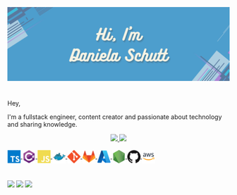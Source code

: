 ![Daniela's GitHub Banner](./assets/banner.png)
#
Hey,

I'm a fullstack engineer, content creator and passionate about technology and sharing knowledge.

<div align="center">
  <a href="https://github.com/danielaschutt">
  <img height="180em" src="https://github-readme-stats.vercel.app/api?username=danielaschutt&show_icons=true&theme=prussian&include_all_commits=true&count_private=true"/>
  <img height="180em" src="https://github-readme-stats.vercel.app/api/top-langs/?username=danielaschutt&layout=compact&langs_count=7&&theme=prussian"/>
</div>

<div style="display: inline_block"><br>
    <img align="center" alt="ts-icon" height="30" width="30" src="https://raw.githubusercontent.com/devicons/devicon/master/icons/typescript/typescript-plain.svg">
    <img align="center" alt="csharp-icon" height="30" width="30" src="https://raw.githubusercontent.com/devicons/devicon/master/icons/csharp/csharp-original.svg">
    <img align="center" alt="js-icon" height="30" width="30" src="https://raw.githubusercontent.com/devicons/devicon/master/icons/javascript/javascript-plain.svg">
    <img align="center" alt="docker-icon" height="30" width="30" src="https://raw.githubusercontent.com/devicons/devicon/master/icons/docker/docker-original.svg">
    <img align="center" alt="git-icon" height="30" width="30" src="https://raw.githubusercontent.com/devicons/devicon/master/icons/git/git-original.svg">
    <img align="center" alt="gitlab-icon" height="30" width="30" src="https://raw.githubusercontent.com/devicons/devicon/master/icons/gitlab/gitlab-original.svg">
    <img align="center" alt="azure-icon" height="30" width="30" src="https://raw.githubusercontent.com/devicons/devicon/master/icons/azure/azure-original.svg">
    <img align="center" alt="node-icon" height="30" width="30" src="https://raw.githubusercontent.com/github/explore/80688e429a7d4ef2fca1e82350fe8e3517d3494d/topics/nodejs/nodejs.png">
    <img align="center" alt="github-icon" height="30" width="30" src="https://raw.githubusercontent.com/github/explore/78df643247d429f6cc873026c0622819ad797942/topics/github/github.png">
    <img align="center" alt="aws-icon" height="30" width="30" src="https://raw.githubusercontent.com/github/explore/78df643247d429f6cc873026c0622819ad797942/topics/aws/aws.png">
</div>

#
 
<div> 
  <a href="https://www.youtube.com/channel/UCByFsfyosDEsE5D-sDVpSTQ" target="_blank"><img src="https://img.shields.io/badge/YouTube-FF0000?style=for-the-badge&logo=youtube&logoColor=white" target="_blank"></a>
  <a href="https://instagram.com/danischutt" target="_blank"><img src="https://img.shields.io/badge/-Instagram-%23E4405F?style=for-the-badge&logo=instagram&logoColor=white" target="_blank"></a>
  <a href="https://www.linkedin.com/in/danielaschutt" target="_blank"><img src="https://img.shields.io/badge/-LinkedIn-%230077B5?style=for-the-badge&logo=linkedin&logoColor=white" target="_blank"></a> 
 
</div>